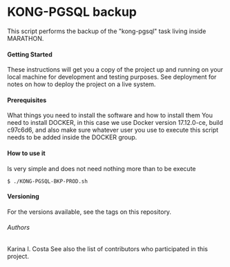 # KONG-PGSQL backup
This script performs the backup of the "kong-pgsql" task living inside MARATHON.

#### Getting Started
These instructions will get you a copy of the project up and running on your local machine for development and testing purposes. See deployment for notes on how to deploy the project on a live system.

#### Prerequisites
What things you need to install the software and how to install them
You need to install DOCKER, in this case we use Docker version 17.12.0-ce, build c97c6d6,
and also make sure whatever user you use to execute this script needs to be added inside the DOCKER group.

#### How to use it
Is very simple and does not need nothing more than to be execute
```
$ ./KONG-PGSQL-BKP-PROD.sh
```

#### Versioning
For the versions available, see the tags on this repository.

###### Authors
Karina I. Costa
See also the list of contributors who participated in this project.

